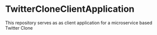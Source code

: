 # TwitterCloneClientApplication
This repository serves as as client application for a microservice based Twitter Clone
